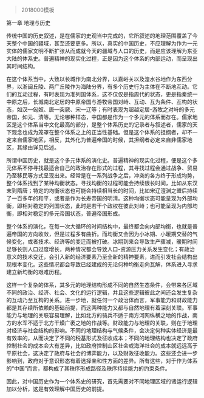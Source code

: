 # 
> 2018000模板




第一章 地理与历史


传统中国的历史叙述，是在儒家的史观当中完成的，它所叙述的地理范围覆盖了今天整个中国的疆域，甚至还要更多。所以，真实的中国历史，不应理解为作为一元实体的儒家文明不断扩张从而成就今天的疆域与人口的历史，而是应该理解为东亚大陆的体系史。普遍精神的现实化过程，正是因为这个体系的内部运动，而呈现出其时间结构。

在这个体系当中，大致以长城作为南北分界，以嘉峪关以及湟水谷地作为东西分界，以浙闽丘陵、两广丘陵作为海陆分界，有多个历史行为主体在不断地互动。它们的互动过程，有时表现为准列国体系，这不仅仅是指周代的状态，更是指秦统一中原之后，长城南北定居的中原帝国与游牧帝国对峙、互动、互为条件、互构的状态，如汉—匈奴、唐—突厥、宋—辽等；有时表现为超越定居-游牧之对峙的多元帝国，如元、清等。无论哪种样态，中国都是作为一个多元的体系而存在。儒家地区是这个体系当中文化最高的部分，是整个体系历史的记录者与叙述者，儒家的天下观念也成为笼罩在整个体系之上的正当性基础。但是这个体系的担纲者，却不一定来自儒家地区，相反，其外化为普遍帝国的时候，其担纲者必定来自非儒家地区，其缘由详见后述。

所谓中国历史，就是这个多元体系的演化史。普遍精神的现实化过程，便是这个多元体系不停寻找最适合自己的政治存在形式的过程，其寻找过程会通过战争、贸易乃至移民等方式呈现出来。经常是在一系列战争之后，冲突的各方终于形成均势，整个体系找到了某种均衡状态。寻找均衡的过程可能会持续很长时间，比如从东汉末到隋唐；特定的均衡状态也可能会持续相当长的时间，比如宋辽澶渊之盟后持续了一百多年的和平，或者是作为长寿帝国的明清。这种均衡状态可能呈现为外部均衡，即相对稳定的列国状态，此时是若干个政权在彼此对峙；也可能呈现为内部均衡，即相对稳定的多元帝国状态，普遍帝国形成。

整个体系的演化，在每一次大循环的时间结构中，最终都会向内部均衡，也就是普遍帝国的方向收敛，但是过程多有曲折。而均衡又会因为小冰期、小暖期交替的气候变化，或者技术、经济等的变迁而被打破。冰期到来会导致生产骤减，暖期时间足够长则人口过度增长，两种情况都会导致人口-资源压力关系发生变化；有政治意义的技术变迁，会引入新的经济要素乃至全新的精神要素，进而引发社会结构出现根本变化。这些情况都会导致已经建成的无论何种均衡走向瓦解，体系进入寻求建立新均衡的艰难历程。

这样一个复杂的体系，其多元的地理结构形成不同的自然生态条件，会带来各区域不同的政治、经济、社会、文化的运行逻辑，并且这些逻辑彼此之间还会发生复杂的互动乃至互构的关系。进一步地，就任何一个政治体而言，军事能力和财政能力都是其存续所依赖的基础前提，而这两种能力又都与自然地理有着深刻关联。军事能力与地理的关联容易理解，比如北方的骑兵不适于南方河网纵横之地的作战，南方的水军不适于北方干燥广袤之地的作战等。财政能力与地理的关联，则在于地理对经济与社会结构的影响。不同的地理结构与气候条件，会决定何种实体经济是最有效率的，从而决定了不同的税基形式及征收成本；不同的地理结构也决定了政府控制社会的成本会大有差异，比如政府控制山区社会或海洋社会的成本就远远高于平原社会，这决定了政府与社会的博弈能力，以及财政征收能力。这些还会进一步影响到，政府对于意识形态有着选择亲和性方面的差异。所有这些，对于作为体系的“中国”而言，都构成了其秩序形成路径及秩序持续能力的约束条件。

因此，对中国历史作为一个体系史的研究，首先需要对不同地理区域的诸运行逻辑加以分析，这是有效理解中国历史的前提。



